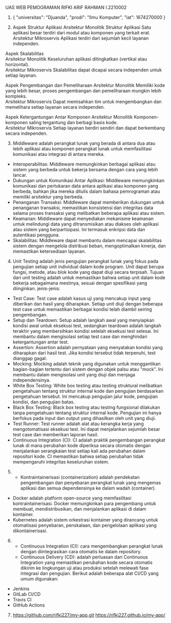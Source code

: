 UAS WEB PEMOGRAMAN
RIFKI ARIF RAHMAN
I.2210002


1. {
  "universitas": "Djuanda",
  "prodi": "Ilmu Komputer",
  "iat": 1674270000
}

 
2. Aspek Struktur Aplikasi
Arsitektur Monolitik Struktur Aplikasi	Satu aplikasi besar terdiri dari modul atau komponen yang terkait erat.	
Arsitektur Mikroservis Aplikasi terdiri dari sejumlah kecil layanan independen.

Aspek Skalabilitas	
Arsitektur Monolitik Keseluruhan aplikasi ditingkatkan (vertikal atau horizontal).	
Arsitektur Mikroservis Skalabilitas dapat dicapai secara independen untuk setiap layanan.

Aspek Pengembangan dan Pemeliharaan
Arsitektur Monolitik  Memiliki kode yang lebih besar, proses pengembangan dan pemeliharaan mungkin lebih kompleks.	
Arsitektur Mikroservis Dapat memisahkan tim untuk mengembangkan dan memelihara setiap layanan secara independen.

Aspek Ketergantungan Antar Komponen
Arsitektur Monolitik Komponen-komponen saling tergantung dan berbagi basis kode.	
Arsitektur Mikroservis Setiap layanan berdiri sendiri dan dapat berkembang secara independen.

3. Middleware adalah perangkat lunak yang berada di antara dua atau lebih aplikasi atau komponen perangkat lunak untuk memfasilitasi komunikasi atau integrasi di antara mereka.
- Interoperabilitas: Middleware memungkinkan berbagai aplikasi atau sistem yang berbeda untuk bekerja bersama dengan cara yang lebih lancar.
- Dukungan untuk Komunikasi Antar Aplikasi: Middleware memungkinkan komunikasi dan pertukaran data antara aplikasi atau komponen yang berbeda, bahkan jika mereka ditulis dalam bahasa pemrograman atau memiliki arsitektur yang berbeda.
- Penanganan Transaksi: Middleware dapat memberikan dukungan untuk penanganan transaksi, memastikan konsistensi dan integritas data selama proses transaksi yang melibatkan beberapa aplikasi atau sistem.
- Keamanan: Middleware dapat menyediakan mekanisme keamanan untuk melindungi data yang ditransmisikan atau diakses oleh aplikasi atau sistem yang berpartisipasi. Ini termasuk enkripsi data dan autentikasi pengguna.
- Skalabilitas: Middleware dapat membantu dalam mencapai skalabilitas sistem dengan mengelola distribusi beban, mengoptimalkan kinerja, dan memastikan ketersediaan layanan.

4. Unit Testing adalah jenis pengujian perangkat lunak yang fokus pada pengujian setiap unit individual dalam kode program. Unit dapat berupa fungsi, metode, atau blok kode yang dapat diuji secara terpisah. Tujuan dari unit testing adalah untuk memastikan bahwa setiap unit dalam kode bekerja sebagaimana mestinya, sesuai dengan spesifikasi yang diinginkan.
jenis-jenis:
- Test Case: Test case adalah kasus uji yang mencakup input yang diberikan dan hasil yang diharapkan. Setiap unit diuji dengan beberapa test case untuk memastikan berbagai kondisi telah diambil seiring pengembangan.
- Setup dan Teardown: Setup adalah langkah awal yang menyiapkan kondisi awal untuk eksekusi test, sedangkan teardown adalah langkah terakhir yang membersihkan kondisi setelah eksekusi test selesai. Ini membantu dalam mengisolasi setiap test case dan menghindari ketergantungan antar test.
- Assertion: Assertion adalah pernyataan yang menyatakan kondisi yang diharapkan dari hasil test. Jika kondisi tersebut tidak terpenuhi, test dianggap gagal.
- Mocking: Mocking adalah teknik yang digunakan untuk menggantikan bagian-bagian tertentu dari sistem dengan objek palsu atau "mock". Ini membantu dalam mengisolasi unit yang diuji dan menjaga independensinya.
- White Box Testing: White box testing atau testing struktural melibatkan pengetahuan tentang struktur internal kode dan pengujian berdasarkan pengetahuan tersebut. Ini mencakup pengujian jalur kode, pengujian kondisi, dan pengujian batas.
- Black Box Testing: Black box testing atau testing fungsional dilakukan tanpa pengetahuan tentang struktur internal kode. Pengujian ini hanya berfokus pada input dan output yang dihasilkan oleh unit yang diuji.
- Test Runner: Test runner adalah alat atau kerangka kerja yang mengotomatisasi eksekusi test. Ini dapat menjalankan sejumlah besar test case dan memberikan laporan hasil.
- Continuous Integration (CI): CI adalah praktik pengembangan perangkat lunak di mana perubahan kode diperiksa secara otomatis dengan menjalankan serangkaian test setiap kali ada perubahan dalam repositori kode. CI memastikan bahwa setiap perubahan tidak mempengaruhi integritas keseluruhan sistem.

5. - Kontraintainerisasi (containerization) adalah pendekatan pengembangan dan penyebaran perangkat lunak yang mengemas aplikasi dan semua dependensinya ke dalam wadah (container).
- Docker adalah platform open-source yang memfasilitasi kontraintainerisasi. Docker memungkinkan para pengembang untuk membuat, mendistribusikan, dan menjalankan aplikasi di dalam kontainer.
- Kubernetes adalah sistem orkestrasi kontainer yang dirancang untuk otomatisasi penyebaran, penskalaan, dan pengelolaan aplikasi yang dikontainerisasi.

6. - Continuous Integration (CI): cara mengembangkan perangkat lunak dengan diintegrasikan cara otomatis ke dalam repository.
   - Continuous Delivery (CD): adalah perluasan dari Continuous Integration yang memastikan perubahan kode secara otomatis dikirim ke lingkungan uji atau produksi setelah melewati fase integrasi dan pengujian.
  Berikut adalah beberapa alat CI/CD yang umum digunakan:
- Jenkins
- GitLab CI/CD
- Travis CI
- GitHub Actions

7. https://github.com/rifki227/my-app.git
   https://rifki227.github.io/my-app/

 

